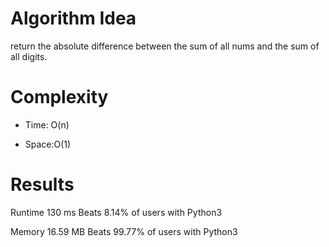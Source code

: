 # Algorithm Idea

return the absolute difference between the sum of all nums and the sum of all digits.

# Complexity

- Time: O(n)

- Space:O(1)

# Results

Runtime
130
ms
Beats
8.14%
of users with Python3

Memory
16.59
MB
Beats
99.77%
of users with Python3
